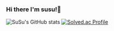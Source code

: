 ### Hi there I'm susu!👋

![SuSu's GitHub stats](https://github-readme-stats.vercel.app/api?username=SuGyoungIn&show_icons=true&theme=dracula)
[![Solved.ac Profile](http://mazassumnida.wtf/api/v2/generate_badge?boj=isks2)](https://solved.ac/isks2/)



<!--
**SuGyoungIn/SuGyoungIn** is a ✨ _special_ ✨ repository because its `README.md` (this file) appears on your GitHub profile.

Here are some ideas to get you started:

- 🔭 I’m currently working on ...
- 🌱 I’m currently learning ...
- 👯 I’m looking to collaborate on ...
- 🤔 I’m looking for help with ...
- 💬 Ask me about ...
- 📫 How to reach me: ...
- 😄 Pronouns: ...
- ⚡ Fun fact: ...
-->
